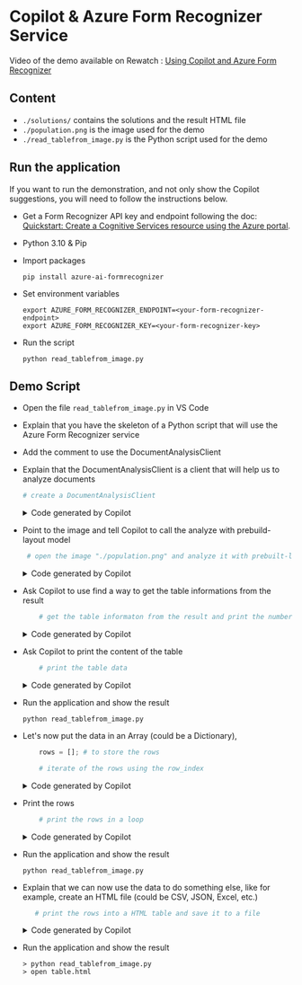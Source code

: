 
# Copilot & Azure Form Recognizer Service

Video of the demo available on Rewatch : [Using Copilot and Azure Form Recognizer](https://github.rewatch.com/video/u3ztcaaw9bzpbao6-using-copilot-and-azure-form-recognizer)


## Content

- `./solutions/` contains the solutions and the result HTML file
- `./population.png` is the image used for the demo
- `./read_tablefrom_image.py` is the Python script used for the demo


## Run the application


If you want to run the demonstration, and not only show the Copilot suggestions, you will need to follow the instructions below.



- Get a Form Recognizer API key and endpoint following the doc: [Quickstart: Create a Cognitive Services resource using the Azure portal](https://learn.microsoft.com/en-gb/azure/cognitive-services/cognitive-services-apis-create-account).

- Python 3.10 & Pip

- Import packages
   ```
   pip install azure-ai-formrecognizer
   ```
- Set environment variables
    ```
    export AZURE_FORM_RECOGNIZER_ENDPOINT=<your-form-recognizer-endpoint>
    export AZURE_FORM_RECOGNIZER_KEY=<your-form-recognizer-key>
    ```

- Run the script
    ```
    python read_tablefrom_image.py
    ```



## Demo Script

- Open the file `read_tablefrom_image.py` in VS Code
- Explain that you have the skeleton of a Python script that will use the Azure Form Recognizer service 
- Add the comment to use the DocumentAnalysisClient 
- Explain that the DocumentAnalysisClient is a client that will help us to analyze documents
    ```python
    # create a DocumentAnalysisClient
    ```
    <details>
    <summary>Code generated by Copilot</summary>

    ```python
        document_analysis_client = DocumentAnalysisClient(endpoint, AzureKeyCredential(key))
    ```
    </details>

- Point to the image and tell Copilot to call the analyze with prebuild-layout model
   ``` python
    # open the image "./population.png" and analyze it with prebuilt-layout
   ```
    <details>
    <summary>Code generated by Copilot</summary>

    ```python
    with open("./population.png", "rb") as f:
        poller = document_analysis_client.begin_analyze_document("prebuilt-layout", document=f)
    result = poller.result()
    ```
    _Note: remove one indentation for the result_
    </details>


- Ask Copilot to use find a way to get the table informations from the result
    ```python
        # get the table informaton from the result and print the number of lines and columns
    ```
    <details>
    <summary>Code generated by Copilot</summary>

    ```python
    tables = result.tables
    for idx, table in enumerate(tables):
        print("Table {} has {} rows and {} columns".format(idx, table.row_count, table.column_count))
    ```    
    </details>

- Ask Copilot to print the content of the table
    ```python
        # print the table data
    ```
    <details>
    <summary>Code generated by Copilot</summary>

    ```python
        for cell in table.cells:
            print("...Cell[{}][{}] has text '{}' ".format(
                cell.row_index,
                cell.column_index,
                cell.content
            ))
    ```    
    _Note: Copilot will probably also add `cell.confidence` that does not exist in the cell object. You can either remove it directly, and run/test/retry explaining that you are learning with Copilot_

    </details>   

- Run the application and show the result
    ```
    python read_tablefrom_image.py
    ```

- Let's now put the data in an Array (could be a Dictionary),  
    ```python
        rows = []; # to store the rows

        # iterate of the rows using the row_index
    ```
    <details>
    <summary>Code generated by Copilot</summary>

    ```python
        for row_index in range(table.row_count):
            row = [];

            # iterate over the celles and append the content to the row if the row_index matches
            for cell in table.cells:
                if cell.row_index == row_index:
                    row.append(cell.content)


            # apend the row to rows
            rows.append(row)
    ```    
    _Note: Here you may have to "tweak" adapt to get the proper structure, and it is NOT optimized as we read the cells many times_
    </details>

- Print the rows
    ```python
        # print the rows in a loop
    ```
    <details>
    <summary>Code generated by Copilot</summary>

    ```python
        for row in rows:
            print(row)
    ```
    </details>

- Run the application and show the result
    ```
    python read_tablefrom_image.py
    ```
- Explain that we can now use the data to do something else, like for example, create an HTML file (could be CSV, JSON, Excel, etc.)
    ```python
       # print the rows into a HTML table and save it to a file
    ```
    <details>
    <summary>Code generated by Copilot</summary>

    ```python
        html = "<table>"
        for row in rows:
            html += "<tr>"
            for cell in row:
                html += "<td>{}</td>".format(cell)
            html += "</tr>"
        html += "</table>"
        with open("table.html", "w") as f:
            f.write(html)
    ```
    </details>


- Run the application and show the result
    ```
    > python read_tablefrom_image.py
    > open table.html
    ```

